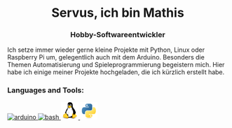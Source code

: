 <h1 align="center">Servus, ich bin Mathis</h1>
<h3 align="center">Hobby-Softwareentwickler</h3>

Ich setze immer wieder gerne kleine Projekte mit Python, Linux oder Raspberry Pi um, gelegentlich auch mit dem Arduino.
Besonders die Themen Automatisierung und Spieleprogrammierung begeistern mich.
Hier habe ich einige meiner Projekte hochgeladen, die ich kürzlich erstellt habe.


<h3 align="left">Languages and Tools:</h3>
<p align="left"> <a href="https://www.arduino.cc/" target="_blank" rel="noreferrer"> <img src="https://cdn.worldvectorlogo.com/logos/arduino-1.svg" alt="arduino" width="40" height="40"/> </a> <a href="https://www.gnu.org/software/bash/" target="_blank" rel="noreferrer"> <img src="https://www.vectorlogo.zone/logos/gnu_bash/gnu_bash-icon.svg" alt="bash" width="40" height="40"/> </a> <a href="https://www.linux.org/" target="_blank" rel="noreferrer"> <img src="https://raw.githubusercontent.com/devicons/devicon/master/icons/linux/linux-original.svg" alt="linux" width="40" height="40"/> </a> <a href="https://www.python.org" target="_blank" rel="noreferrer"> <img src="https://raw.githubusercontent.com/devicons/devicon/master/icons/python/python-original.svg" alt="python" width="40" height="40"/> </a> </p>
